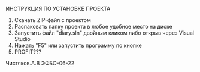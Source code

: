 ИНСТРУКЦИЯ ПО УСТАНОВКЕ ПРОЕКТА

1. Скачать ZIP-файл с проектом
2. Распаковать папку проекта в любое удобное место на диске
3. Запустить файл "diary.sln" двойным кликом либо открыв через Visual Studio
4. Нажать "F5" или запустить программу по кнопке
5. PROFIT???

Чистяков.А.В ЭФБО-06-22
